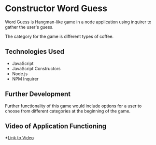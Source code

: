 # Constructor Word Guess

Word Guess is Hangman-like game in a node application using inquirer to gather the user's guess. 

The category for the game is different types of coffee. 

## Technologies Used
- JavaScript
- JavaScript Constructors
- Node.js
- NPM Inquirer

## Further Development

Further functionality of this game would include options for a user to choose from different categories at the beginning of the game. 

## Video of Application Functioning
*[Link to Video](https://www.youtube.com/watch?v=ihULJsLRa14&feature=youtu.be)